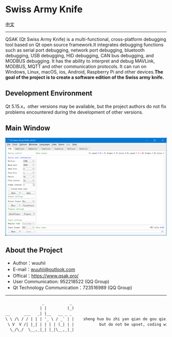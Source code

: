 # Swiss Army Knife

[中文](./doc/zh_CN/README.md)
***************
QSAK (Qt Swiss Army Knife) is a multi-functional, cross-platform debugging tool based on Qt open source framework.It integrates debugging functions such as serial port debugging, network port debugging, bluetooth debugging, USB debugging, HID debugging, CAN bus debugging, and MODBUS debugging. It has the ability to interpret and debug MAVLink, MODBUS, MQTT and other communication protocols. It can run on Windows, Linux, macOS, ios, Android, Raspberry Pi and other devices.**The goal of the project is to create a software edition of the Swiss army knife.**

## Development Environment

Qt 5.15.x，other versions may be available, but the project authors do not fix problems encountered during the development of other versions.

## Main Window

![MainWindow.png](MainWindow.png)

## About the Project

* Author：wuuhii
* E-mail：wuuhii@outlook.com
* Offical：<https://www.qsak.pro/>
* User Communication: 952218522 (QQ Group)
* Qt Technology Communication：723516989 (QQ Group)

***************

```txt
                _           _
               | |         (_)
__      ___   _| |__   __ _ _
\ \ /\ / / | | | '_ \ / _` | |    sheng huo bu zhi yan qian de gou qie, hai you yuan fang de gou qie.
 \ V  V /| |_| | | | | (_| | |           but do not be upset, coding will make you happy.
  \_/\_/  \__,_|_| |_|\__,_|_|                                                               --Confucius
```
